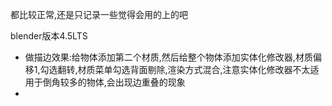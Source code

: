 
都比较正常,还是只记录一些觉得会用的上的吧

blender版本4.5LTS

- 做描边效果:给物体添加第二个材质,然后给整个物体添加实体化修改器,材质偏移1,勾选翻转,材质菜单勾选背面剔除,渲染方式混合,注意实体化修改器不太适用于倒角较多的物体,会出现边重叠的现象
- 